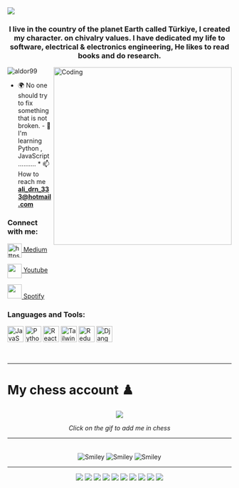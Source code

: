 <img src="https://media.nature.com/lw767/magazine-assets/d41586-020-02717-3/d41586-020-02717-3_18408324.gif"/>
<h3 align="center">
I live in the country of the planet Earth called Türkiye, I created my character.
  on chivalry values. I have dedicated my life to software, electrical & electronics engineering,
  He likes to read books and do research.
</h3>
<img
  align="right"
  alt="Coding"
  width="400"
  src="https://media.giphy.com/media/wQOWdWdmwYnVS/giphy.gif"
/>

<p align="left">
  <img
    src="https://komarev.com/ghpvc/?username=aldor99&label=Profile%20views&color=0e75b6&style=flat"
    alt="aldor99"
  />
</p>

- 🌍 No one should try to fix something that is not broken. - 🧠 I'm learning
  Python , JavaScript .......... \* 📫 How to reach me **ali_drn_333@hotmail.com**

<h3 align="left">Connect with me:</h3>

<p align="left">
  <a href="https://medium.com/@quantum.alis.durna" target="blank"
    ><img
      align="center"
      src="https://raw.githubusercontent.com/rahuldkjain/github-profile-readme-generator/master/src/images/icons/Social/medium.svg"
      alt="https://medium.com/@quantum.alis.durna"
      width="32"
      height="32"
    />
    Medium</a
  >
</p>

<p align="left">
  <a href="https://www.youtube.com/@alis.durna./featured" target="blank"
    ><img
      align="center"
      src="https://raw.githubusercontent.com/rahuldkjain/github-profile-readme-generator/master/src/images/icons/Social/youtube.svg"
      width="32"
      height="32"
    />
    Youtube</a
  >
</p>


<p align="left">
  <a
    href="https://open.spotify.com/playlist/5VfhNAZOFKyeFGg7sRGAfJ?si=11c45a728a9b4e43"
    target="_blank"
    rel="noreferrer"
    ><img
      src="https://www.freepnglogos.com/uploads/spotify-logo-png/spotify-brands-logo-34.png"
      width="32"
      height="32"
    />
    Spotify</a
  >
</p>

<h3 align="left">Languages and Tools:</h3>
<p align="left">
  <a
    href="https://developer.mozilla.org/en-US/docs/Web/JavaScript"
    target="_blank"
    rel="noreferrer"
    ><img
      src="https://raw.githubusercontent.com/danielcranney/readme-generator/main/public/icons/skills/javascript-colored.svg"
      width="36"
      height="36"
      alt="JavaScript"
  /></a>
  <a href="https://www.python.org/" target="_blank" rel="noreferrer"
    ><img
      src="https://raw.githubusercontent.com/danielcranney/readme-generator/main/public/icons/skills/python-colored.svg"
      width="36"
      height="36"
      alt="Python"
  /></a>
  <a href="https://reactjs.org/" target="_blank" rel="noreferrer"
    ><img
      src="https://raw.githubusercontent.com/danielcranney/readme-generator/main/public/icons/skills/react-colored.svg"
      width="36"
      height="36"
      alt="React"
  /></a>
  <a href="https://tailwindcss.com/" target="_blank" rel="noreferrer"
    ><img
      src="https://raw.githubusercontent.com/danielcranney/readme-generator/main/public/icons/skills/tailwindcss-colored.svg"
      width="36"
      height="36"
      alt="TailwindCSS"
  /></a>
  <a href="https://redux.js.org/" target="_blank" rel="noreferrer"
    ><img
      src="https://raw.githubusercontent.com/danielcranney/readme-generator/main/public/icons/skills/redux-colored.svg"
      width="36"
      height="36"
      alt="Redux"
  /></a>
  <a href="https://www.djangoproject.com/" target="_blank" rel="noreferrer"
    ><img
      src="https://raw.githubusercontent.com/danielcranney/readme-generator/main/public/icons/skills/django-colored-dark.svg"
      width="36"
      height="36"
      alt="Django"
  /></a>
</p>
<br />
<hr />

<p></p>
<h1>My chess account ♟️</h1>

<p align="center">
  <a href="https://www.chess.com/member/quantumalis">
    <img src="https://media.giphy.com/media/9POMmQiLkvhRzKFXyT/giphy.gif" />
  </a>
</p>

<p align="center">
  <i>Click on the gif to add me in chess</i>
</p>
<hr />
<br />
<div align="center">
  <img
    src="https://github.com/fnky/fnky/raw/fnky/img/smile.gif"
    alt="Smiley"
    align="center"
  />
  <img
    src="https://media.giphy.com/media/581RcBdq3cV3i/giphy.gif"
    alt="Smiley"
    align="center"
  />
  <img
    src="https://github.com/fnky/fnky/raw/fnky/img/smile.gif"
    alt="Smiley"
    align="center"
  />
</div>
<hr />

<div align="center">

  <img src="https://media.giphy.com/media/xUOwGfovSejz0WVAm4/giphy.gif"/>
  <img src="https://media.giphy.com/media/xT9DPlhI5bVW4IBpmM/giphy.gif"/>  
  <img src="https://media.giphy.com/media/dscKjF2CFIGmTGKnV8/giphy.gif"/>
  <img src="https://media.giphy.com/media/C9VLSOoxiC4FYkbUxW/giphy.gif"/>
  <img src="https://media.giphy.com/media/v1.Y2lkPTc5MGI3NjExNGFjNWIyYWM1OWNkYjIzZDhiY2M0ZDJkNmYxMDZmYzE5MmVlZmYwNiZjdD1n/SVCSsoKU5v6ZJLk07n/giphy.gif"/>
  <img src="https://media.giphy.com/media/3o7aD9v4MANhSuurYs/giphy.gif"/>
  <img src="https://media.giphy.com/media/PdjklAyvkvwre/giphy.gif"/>
  <img src="https://media.giphy.com/media/lKsHzlHKzvsnz2bUbH/giphy.gif"/>
  <img src="https://media.giphy.com/media/6utNxL2fGvEL5tFBZr/giphy.gif"/>
  <img src="https://media.giphy.com/media/idGw983D7CHrrXa2eO/giphy.gif"/>
</div>



